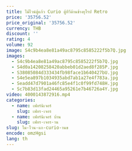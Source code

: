 ```yaml
---
title: ไม้ไวน์ตู้แก้ว Curio ตู้ทีวีด้านข้างยุโรป Retro
price: '35756.52'
price_original: '35756.52'
currency: THB
discount: ''
rating: 4
volume: 92
image: S4c9b4ea8e81a49ac8795c8585222f5b7Q.jpg
images:
  - S4c9b4ea8e81a49ac8795c8585222f5b7Q.jpg
  - S4d0a14208258420abbeb01d2aed8f285P.jpg
  - S38085084d333434fb98face1b640427bU.jpg
  - S4e5ea897b1034935abd7ab1a27e4f783a.jpg
  - Seadd47d7901a46fc85e4f1c0f99fd748H.jpg
  - Sc7b83d13fad24465a95261e7b46726a4Y.jpg
video: 4000143872916.mp4
categories:
  - name: เฟอร์นิเจอร์
    slug: เฟอร-เจอร
  - name: เฟอร์นิเจอร์ บ้าน
    slug: เฟอร-เจอร-าน
slug: ไม-ไวน-แก-curio-านข
encode: omzHgsi
lang: th
---
```

  